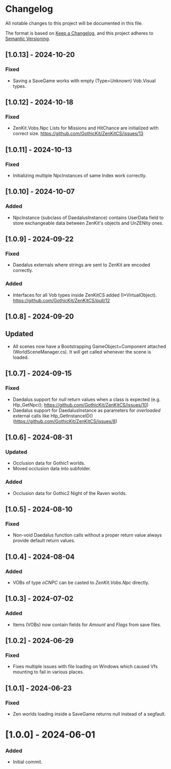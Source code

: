 # Changelog

All notable changes to this project will be documented in this file.

The format is based on [Keep a Changelog](https://keepachangelog.com/en/1.0.0/),
and this project adheres to [Semantic Versioning](https://semver.org/spec/v2.0.0.html).


## [1.0.13] - 2024-10-20

### Fixed
- Saving a SaveGame works with empty (Type=Unknown) Vob.Visual types. 


## [1.0.12] - 2024-10-18

### Fixed
- ZenKit.Vobs.Npc Lists for Missions and HitChance are initialized with correct size. https://github.com/GothicKit/ZenKitCS/issues/13


## [1.0.11] - 2024-10-13

### Fixed
- Initializing multiple NpcInstances of same Index work correctly.


## [1.0.10] - 2024-10-07

### Added
- NpcInstance (subclass of DaedalusInstance) contains UserData field to store exchangeable data between ZenKit's objects and UnZENity ones.


## [1.0.9] - 2024-09-22

### Fixed
- Daedalus externals where strings are sent to ZenKit are encoded correctly.

### Added
- Interfaces for all Vob types inside ZenKitCS added (I*VirtualObject). https://github.com/GothicKit/ZenKitCS/pull/12


## [1.0.8] - 2024-09-20

## Updated
- All scenes now have a Bootstrapping GameObject+Component attached (WorldSceneManager.cs). It will get called whenever the scene is loaded.


## [1.0.7] - 2024-09-15

### Fixed
- Daedalus support for _null_ return values when a class is expected (e.g. Hlp_GetNpc(); https://github.com/GothicKit/ZenKitCS/issues/10)
- Daedalus support for DaedalusInstance as parameters for _overloaded_ external calls like Hlp_GetInstanceID() (https://github.com/GothicKit/ZenKitCS/issues/8)


## [1.0.6] - 2024-08-31

### Updated
- Occlusion data for Gothic1 worlds.
- Moved occlusion data into subfolder.

### Added
- Occlusion data for Gothic2 Night of the Raven worlds.


## [1.0.5] - 2024-08-10

### Fixed
- Non-void Daedalus function calls without a proper return value always provide default return values.


## [1.0.4] - 2024-08-04

### Added
- VOBs of type _oCNPC_ can be casted to _ZenKit.Vobs.Npc_ directly.


## [1.0.3] - 2024-07-02

### Added
- Items (VOBs) now contain fields for _Amount_ and _Flags_ from save files.


## [1.0.2] - 2024-06-29

### Fixed
- Fixes multiple issues with file loading on Windows which caused Vfs mounting to fail in various places.


## [1.0.1] - 2024-06-23

### Fixed
- Zen worlds loading inside a SaveGame returns null instead of a segfault.


# [1.0.0] - 2024-06-01

### Added
- Initial commit.
